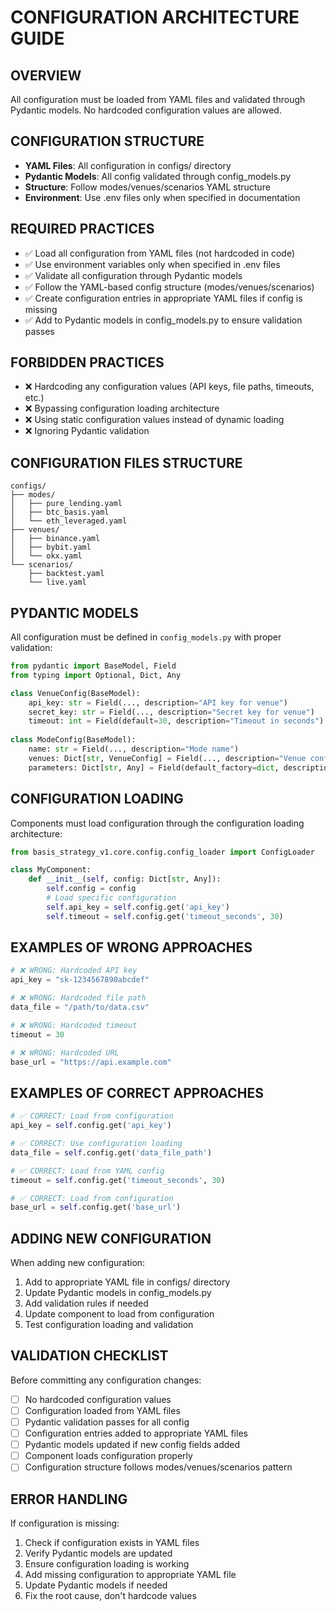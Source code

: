 # CONFIGURATION ARCHITECTURE GUIDE

## OVERVIEW
All configuration must be loaded from YAML files and validated through Pydantic models. No hardcoded configuration values are allowed.

## CONFIGURATION STRUCTURE
- **YAML Files**: All configuration in configs/ directory
- **Pydantic Models**: All config validated through config_models.py
- **Structure**: Follow modes/venues/scenarios YAML structure
- **Environment**: Use .env files only when specified in documentation

## REQUIRED PRACTICES
- ✅ Load all configuration from YAML files (not hardcoded in code)
- ✅ Use environment variables only when specified in .env files
- ✅ Validate all configuration through Pydantic models
- ✅ Follow the YAML-based config structure (modes/venues/scenarios)
- ✅ Create configuration entries in appropriate YAML files if config is missing
- ✅ Add to Pydantic models in config_models.py to ensure validation passes

## FORBIDDEN PRACTICES
- ❌ Hardcoding any configuration values (API keys, file paths, timeouts, etc.)
- ❌ Bypassing configuration loading architecture
- ❌ Using static configuration values instead of dynamic loading
- ❌ Ignoring Pydantic validation

## CONFIGURATION FILES STRUCTURE
```
configs/
├── modes/
│   ├── pure_lending.yaml
│   ├── btc_basis.yaml
│   └── eth_leveraged.yaml
├── venues/
│   ├── binance.yaml
│   ├── bybit.yaml
│   └── okx.yaml
└── scenarios/
    ├── backtest.yaml
    └── live.yaml
```

## PYDANTIC MODELS
All configuration must be defined in `config_models.py` with proper validation:
```python
from pydantic import BaseModel, Field
from typing import Optional, Dict, Any

class VenueConfig(BaseModel):
    api_key: str = Field(..., description="API key for venue")
    secret_key: str = Field(..., description="Secret key for venue")
    timeout: int = Field(default=30, description="Timeout in seconds")
    
class ModeConfig(BaseModel):
    name: str = Field(..., description="Mode name")
    venues: Dict[str, VenueConfig] = Field(..., description="Venue configurations")
    parameters: Dict[str, Any] = Field(default_factory=dict, description="Mode parameters")
```

## CONFIGURATION LOADING
Components must load configuration through the configuration loading architecture:
```python
from basis_strategy_v1.core.config.config_loader import ConfigLoader

class MyComponent:
    def __init__(self, config: Dict[str, Any]):
        self.config = config
        # Load specific configuration
        self.api_key = self.config.get('api_key')
        self.timeout = self.config.get('timeout_seconds', 30)
```

## EXAMPLES OF WRONG APPROACHES
```python
# ❌ WRONG: Hardcoded API key
api_key = "sk-1234567890abcdef"

# ❌ WRONG: Hardcoded file path
data_file = "/path/to/data.csv"

# ❌ WRONG: Hardcoded timeout
timeout = 30

# ❌ WRONG: Hardcoded URL
base_url = "https://api.example.com"
```

## EXAMPLES OF CORRECT APPROACHES
```python
# ✅ CORRECT: Load from configuration
api_key = self.config.get('api_key')

# ✅ CORRECT: Use configuration loading
data_file = self.config.get('data_file_path')

# ✅ CORRECT: Load from YAML config
timeout = self.config.get('timeout_seconds', 30)

# ✅ CORRECT: Load from configuration
base_url = self.config.get('base_url')
```

## ADDING NEW CONFIGURATION
When adding new configuration:
1. Add to appropriate YAML file in configs/ directory
2. Update Pydantic models in config_models.py
3. Add validation rules if needed
4. Update component to load from configuration
5. Test configuration loading and validation

## VALIDATION CHECKLIST
Before committing any configuration changes:
- [ ] No hardcoded configuration values
- [ ] Configuration loaded from YAML files
- [ ] Pydantic validation passes for all config
- [ ] Configuration entries added to appropriate YAML files
- [ ] Pydantic models updated if new config fields added
- [ ] Component loads configuration properly
- [ ] Configuration structure follows modes/venues/scenarios pattern

## ERROR HANDLING
If configuration is missing:
1. Check if configuration exists in YAML files
2. Verify Pydantic models are updated
3. Ensure configuration loading is working
4. Add missing configuration to appropriate YAML file
5. Update Pydantic models if needed
6. Fix the root cause, don't hardcode values


